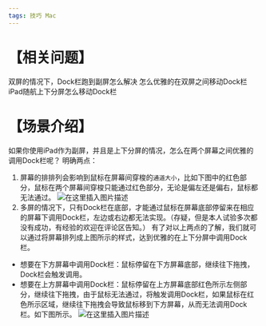 ```yaml
---
tags: 技巧 Mac
---
```




# 【相关问题】

双屏的情况下，Dock栏跑到副屏怎么解决
怎么优雅的在双屏之间移动Dock栏
iPad随航上下分屏怎么移动Dock栏
# 【场景介绍】
如果你使用iPad作为副屏，并且是上下分屏的情况，怎么在两个屏幕之间优雅的调用Dock栏呢？
明确两点：
1. 屏幕的排排列会影响到鼠标在屏幕间穿梭的`通道大小`，比如下图中的红色部分，鼠标在两个屏幕间穿梭只能通过红色部分，无论是偏左还是偏右，鼠标都无法通过。
![在这里插入图片描述](https://cdn.jsdelivr.net/gh/wholon/image@main/uPic/watermark,type_ZmFuZ3poZW5naGVpdGk,shadow_10,text_aHR0cHM6Ly9ibG9nLmNzZG4ubmV0L3dlaXhpbl80NDk5NjIzMg==,size_16,color_FFFFFF,t_70-20211105004514418.png)
2. 多屏的情况下，只有Dock栏在底部，才能通过鼠标在屏幕底部停留来在相应的屏幕下调用Dock栏，左边或右边都无法实现。（存疑，但是本人试验多次都没有成功，有经验的欢迎在评论区告知。）
有了对以上两点的了解，我们就可以通过将屏幕排列成上图所示的样式，达到优雅的在上下分屏中调用Dock栏。
* 想要在下方屏幕中调用Dock栏：鼠标停留在下方屏幕底部，继续往下拖拽，Dock栏会触发调用。
* 想要在上方屏幕中调用Dock栏：鼠标停留在上方屏幕底部红色所示左侧部分，继续往下拖拽，由于鼠标无法通过，将触发调用Dock栏，如果鼠标在红色所示区域，继续往下拖拽会导致鼠标移到下方屏幕，从而无法调用Dock栏。如下图所示。
![在这里插入图片描述](https://img-blog.csdnimg.cn/b606fe7150a244e39ca39ac68bd54dff.png?x-oss-process=image/watermark,type_ZmFuZ3poZW5naGVpdGk,shadow_10,text_aHR0cHM6Ly9ibG9nLmNzZG4ubmV0L3dlaXhpbl80NDk5NjIzMg==,size_16,color_FFFFFF,t_70)